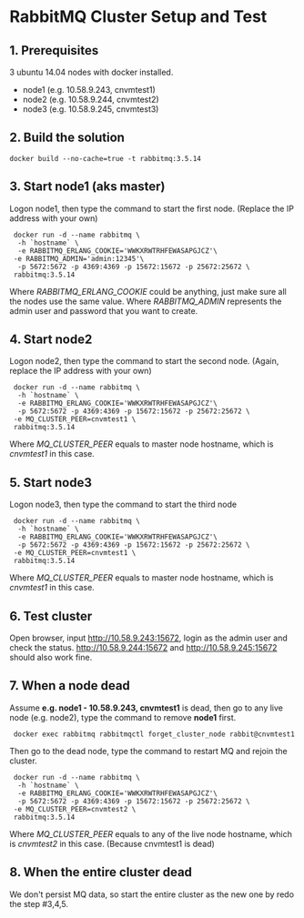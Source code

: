 # RabbitMQ Cluster Setup and Test #

## 1. Prerequisites ##
3 ubuntu 14.04 nodes with docker installed.

- node1 (e.g. 10.58.9.243, cnvmtest1)
- node2 (e.g. 10.58.9.244, cnvmtest2)
- node3 (e.g. 10.58.9.245, cnvmtest3) 

## 2. Build the solution ##
    docker build --no-cache=true -t rabbitmq:3.5.14

## 3. Start node1 (aks master) ##
Logon node1, then type the command to start the first node. (Replace the IP address with your own)

     docker run -d --name rabbitmq \
      -h `hostname` \
      -e RABBITMQ_ERLANG_COOKIE='WWKXRWTRHFEWASAPGJCZ'\
     -e RABBITMQ_ADMIN='admin:12345'\
      -p 5672:5672 -p 4369:4369 -p 15672:15672 -p 25672:25672 \
     rabbitmq:3.5.14
Where *RABBITMQ\_ERLANG\_COOKIE* could be anything, just make sure all the nodes use the same value.
Where *RABBITMQ\_ADMIN* represents the admin user and password that you want to create.

## 4. Start node2 ##
Logon node2, then type the command to start the second node. (Again, replace the IP address with your own)

     docker run -d --name rabbitmq \
      -h `hostname` \
      -e RABBITMQ_ERLANG_COOKIE='WWKXRWTRHFEWASAPGJCZ'\
      -p 5672:5672 -p 4369:4369 -p 15672:15672 -p 25672:25672 \
     -e MQ_CLUSTER_PEER=cnvmtest1 \
     rabbitmq:3.5.14
Where *MQ\_CLUSTER\_PEER* equals to master node hostname, which is *cnvmtest1* in this case.

## 5. Start node3 ##
Logon node3, then type the command to start the third node

     docker run -d --name rabbitmq \
      -h `hostname` \
      -e RABBITMQ_ERLANG_COOKIE='WWKXRWTRHFEWASAPGJCZ'\
      -p 5672:5672 -p 4369:4369 -p 15672:15672 -p 25672:25672 \
     -e MQ_CLUSTER_PEER=cnvmtest1 \
     rabbitmq:3.5.14
Where *MQ\_CLUSTER\_PEER* equals to master node hostname, which is *cnvmtest1* in this case.

## 6. Test cluster ##
Open browser, input http://10.58.9.243:15672, login as the admin user and check the status.
http://10.58.9.244:15672 and http://10.58.9.245:15672 should also work fine.

## 7. When a node dead ##
Assume **e.g. node1 - 10.58.9.243, cnvmtest1** is dead, then go to any live node (e.g. node2), type the command to remove **node1** first.

     docker exec rabbitmq rabbitmqctl forget_cluster_node rabbit@cnvmtest1

Then go to the dead node, type the command to restart MQ and rejoin the cluster.

     docker run -d --name rabbitmq \
      -h `hostname` \
      -e RABBITMQ_ERLANG_COOKIE='WWKXRWTRHFEWASAPGJCZ'\
      -p 5672:5672 -p 4369:4369 -p 15672:15672 -p 25672:25672 \
     -e MQ_CLUSTER_PEER=cnvmtest2 \
     rabbitmq:3.5.14
Where *MQ\_CLUSTER\_PEER* equals to any of the live node hostname, which is *cnvmtest2* in this case. (Because cnvmtest1 is dead)

## 8. When the entire cluster dead ##
We don't persist MQ data, so start the entire cluster as the new one by redo the step #3,4,5.